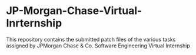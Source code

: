 # JP-Morgan-Chase-Virtual-Inrternship
This repository contains the submitted patch files of the various tasks assigned by JPMorgan Chase &amp; Co. Software Engineering Virtual Internship
